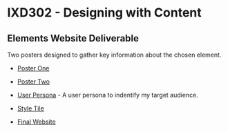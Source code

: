 <h1>IXD302 - Designing with Content</h1>

<h2>Elements Website Deliverable</h2>

Two posters designed to gather key information about the chosen element.

- [Poster One](http://martinemcgrath.github.io/the-elements/images/poster1.png) 
- [Poster Two](http://martinemcgrath.github.io/the-elements/images/poster2.png) 

- [User Persona](http://martinemcgrath.github.io/the-elements/images/user-persona.png) - A user persona to indentify my target audience.

- [Style Tile](http://martinemcgrath.github.io/the-elements/images/elements-style-tile.png)

-  [Final Website](http://martinemcgrath.github.io/the-elements/index.html) 